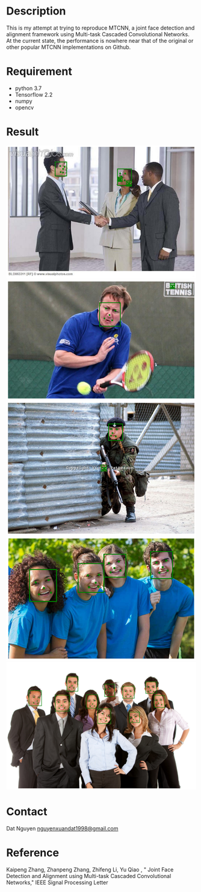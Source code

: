 # Description
This is my attempt at trying to reproduce MTCNN, a joint face detection and alignment framework using Multi-task Cascaded Convolutional Networks. At the current state, the performance is nowhere near that of the original or other popular MTCNN implementations on Github.
# Requirement
- python 3.7
- Tensorflow 2.2
- numpy
- opencv
# Result
![test0](test0.png)
![test1](test1.png)
![test2](test2.png)
![test3](test3.png)
![test4](test4.png)
# Contact
Dat Nguyen nguyenxuandat1998@gmail.com
# Reference
Kaipeng Zhang, Zhanpeng Zhang, Zhifeng Li, Yu Qiao , " Joint Face Detection and Alignment using Multi-task Cascaded Convolutional Networks," IEEE Signal Processing Letter